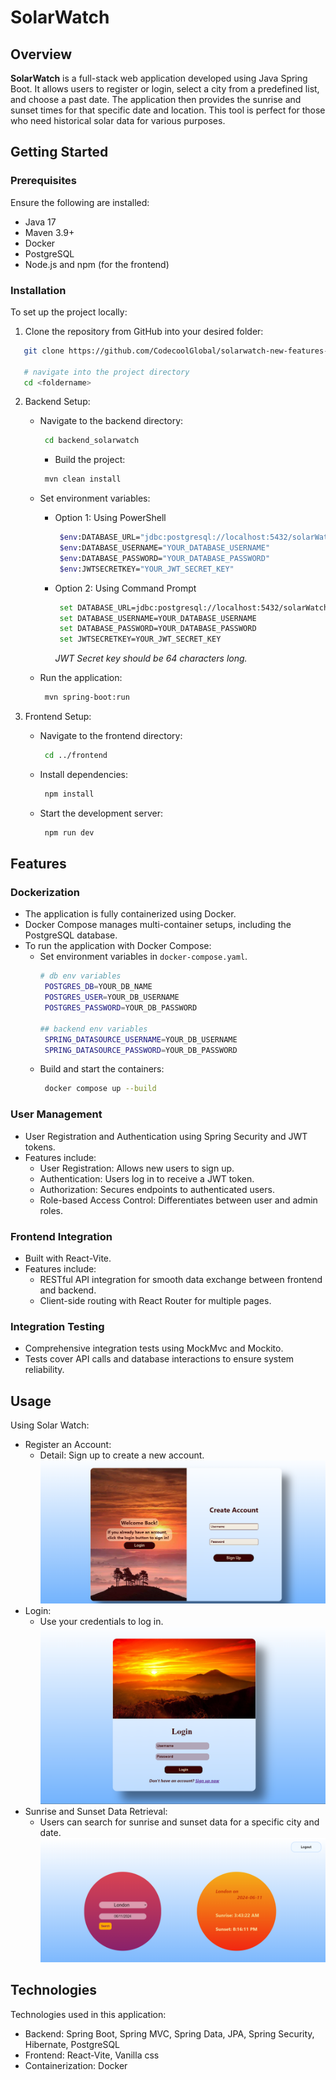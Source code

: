 # SolarWatch

## Overview

**SolarWatch** is a full-stack web application developed using Java Spring Boot. It allows users to register or login, select a city from a predefined list, and choose a past date. The application then provides the sunrise and sunset times for that specific date and location. This tool is perfect for those who need historical solar data for various purposes.

## Getting Started

### Prerequisites

Ensure the following are installed:

- Java 17
- Maven 3.9+
- Docker
- PostgreSQL
- Node.js and npm (for the frontend)


### Installation
  To set up the project locally:
1. Clone the repository from GitHub into your desired folder:
```bash
   git clone https://github.com/CodecoolGlobal/solarwatch-new-features-general-zsbrigi

   # navigate into the project directory
   cd <foldername>
   ```
2. Backend Setup:
   - Navigate to the backend directory:
     ```bash
      cd backend_solarwatch
     ```

     - Build the project:
     ```bash
      mvn clean install
     ```
   - Set environment variables:
     - Option 1: Using PowerShell
       ```bash
        $env:DATABASE_URL="jdbc:postgresql://localhost:5432/solarWatch"
        $env:DATABASE_USERNAME="YOUR_DATABASE_USERNAME"
        $env:DATABASE_PASSWORD="YOUR_DATABASE_PASSWORD"
        $env:JWTSECRETKEY="YOUR_JWT_SECRET_KEY"
       ```

     - Option 2: Using Command Prompt
       ```bash
        set DATABASE_URL=jdbc:postgresql://localhost:5432/solarWatch
        set DATABASE_USERNAME=YOUR_DATABASE_USERNAME
        set DATABASE_PASSWORD=YOUR_DATABASE_PASSWORD
        set JWTSECRETKEY=YOUR_JWT_SECRET_KEY
       ```
       *JWT Secret key should be 64 characters long.*

   - Run the application:
     ```bash
      mvn spring-boot:run
     ```

3. Frontend Setup:
   - Navigate to the frontend directory:
     ```bash
      cd ../frontend
     ```

   - Install dependencies:
     ```bash
      npm install
     ```

   - Start the development server:
       ```bash
        npm run dev
       ```


## Features
 ### Dockerization
  - The application is fully containerized using Docker.
  - Docker Compose manages multi-container setups, including the PostgreSQL database.
  - To run the application with Docker Compose:
    - Set environment variables in `docker-compose.yaml`.
        ```bash
        # db env variables
         POSTGRES_DB=YOUR_DB_NAME
         POSTGRES_USER=YOUR_DB_USERNAME
         POSTGRES_PASSWORD=YOUR_DB_PASSWORD

        ## backend env variables
         SPRING_DATASOURCE_USERNAME=YOUR_DB_USERNAME
         SPRING_DATASOURCE_PASSWORD=YOUR_DB_PASSWORD
        ```
    - Build and start the containers:
        ```bash
         docker compose up --build
        ```

### User Management
  - User Registration and Authentication using Spring Security and JWT tokens.
  - Features include:
    - User Registration: Allows new users to sign up.
    - Authentication: Users log in to receive a JWT token.
    - Authorization: Secures endpoints to authenticated users.
    - Role-based Access Control: Differentiates between user and admin roles.

### Frontend Integration
  - Built with React-Vite.
  - Features include:
    - RESTful API integration for smooth data exchange between frontend and backend.
    - Client-side routing with React Router for multiple pages.

### Integration Testing
  - Comprehensive integration tests using MockMvc and Mockito.
  - Tests cover API calls and database interactions to ensure system reliability.

## Usage
Using Solar Watch:
   - Register an Account:
      - Detail: Sign up to create a new account.
      ![singUpImage](.//ReadmeImages/register.png)
   - Login:
      - Use your credentials to log in.
      ![loginImage](.//ReadmeImages/login.png)
   - Sunrise and Sunset Data Retrieval:
      - Users can search for sunrise and sunset data for a specific city and date.
      ![sunriseSunsetImage](.//ReadmeImages/sunrisesunset.png)


## Technologies
Technologies used in this application:
  - Backend: Spring Boot, Spring MVC, Spring Data, JPA, Spring Security, Hibernate, PostgreSQL
  - Frontend: React-Vite, Vanilla css
  - Containerization: Docker

